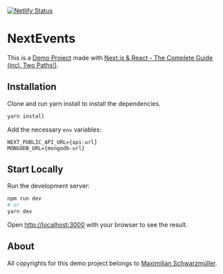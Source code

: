[![Netlify Status](https://api.netlify.com/api/v1/badges/7d0ad5e5-0789-4fd4-925e-441771694d8c/deploy-status)](https://app.netlify.com/sites/nextevents-demo/deploys)

# NextEvents

This is a [Demo Project](https://nextevents-demo.netlify.app) made with [Next.js & React - The Complete Guide (incl. Two Paths!)](https://github.com/mschwarzmueller/nextjs-course-code).

## Installation

Clone and run yarn install to install the dependencies.

```bash
yarn install
```

Add the necessary `env` variables:

```
NEXT_PUBLIC_API_URL={api-url}
MONGODB_URL={mongodb-url}
```

## Start Locally

Run the development server:

```bash
npm run dev
# or
yarn dev
```

Open [http://localhost:3000](http://localhost:3000) with your browser to see the result.

## About

All copyrights for this demo project belongs to [Maximilian Schwarzmüller](https://github.com/mschwarzmueller).
